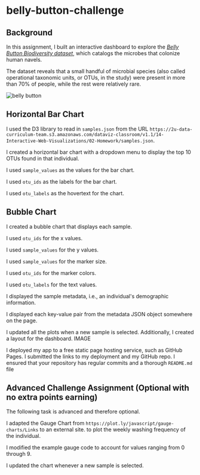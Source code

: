 # belly-button-challenge

## Background

In this assignment, I built an interactive dashboard to explore the *[Belly Button Biodiversity dataset](https://robdunnlab.com/projects/belly-button-biodiversity/)*, which catalogs the microbes that colonize human navels.

The dataset reveals that a small handful of microbial species (also called operational taxonomic units, or OTUs, in the study) were present in more than 70% of people, while the rest were relatively rare.

![belly button](https://robdunnlab.com/wp-content/uploads/940.jpg)

## Horizontal Bar Chart

I used the D3 library to read in `samples.json` from the URL `https://2u-data-curriculum-team.s3.amazonaws.com/dataviz-classroom/v1.1/14-Interactive-Web-Visualizations/02-Homework/samples.json`.

I created a horizontal bar chart with a dropdown menu to display the top 10 OTUs found in that individual.

I used `sample_values` as the values for the bar chart.

I used `otu_ids` as the labels for the bar chart.

I used `otu_labels` as the hovertext for the chart.

## Bubble Chart

I created a bubble chart that displays each sample.

I used `otu_ids` for the x values.

I used `sample_values` for the y values.

I used `sample_values` for the marker size.

I used `otu_ids` for the marker colors.

I used `otu_labels` for the text values.

I displayed the sample metadata, i.e., an individual's demographic information.

I displayed each key-value pair from the metadata JSON object somewhere on the page.

I updated all the plots when a new sample is selected. Additionally, I created a layout for the dashboard. 
IMAGE

I deployed my app to a free static page hosting service, such as GitHub Pages. I submitted the links to my deployment and my GitHub repo. I ensured that your repository has regular commits and a thorough `README.md` file

## Advanced Challenge Assignment (Optional with no extra points earning)
The following task is advanced and therefore optional.

I adapted the Gauge Chart from `https://plot.ly/javascript/gauge-charts/Links` to an external site. to plot the weekly washing frequency of the individual.

I modified the example gauge code to account for values ranging from 0 through 9.

I updated the chart whenever a new sample is selected.





